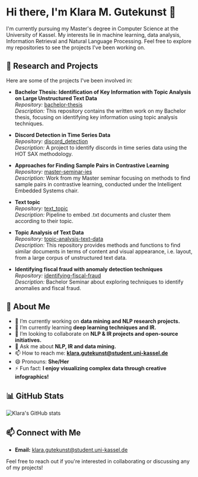 # Hi there, I'm Klara M. Gutekunst 👋

I'm currently pursuing my Master's degree in Computer Science at the University of Kassel. 
My interests lie in machine learning, data analysis, Information Retrieval and Natural Language Processing. 
Feel free to explore my repositories to see the projects I've been working on.

## 🔬 Research and Projects

Here are some of the projects I've been involved in:

- **Bachelor Thesis: Identification of Key Information with Topic Analysis on Large Unstructured Text Data**  
  *Repository:* [bachelor-thesis](https://github.com/KlaraGtknst/bachelor-thesis)  
  *Description:* This repository contains the written work on my Bachelor thesis, focusing on identifying key information using topic analysis techniques.

- **Discord Detection in Time Series Data**  
  *Repository:* [discord_detection](https://github.com/KlaraGtknst/discord_detection)  
  *Description:* A project to identify discords in time series data using the HOT SAX methodology.

- **Approaches for Finding Sample Pairs in Contrastive Learning**  
  *Repository:* [master-seminar-ies](https://github.com/KlaraGtknst/master-seminar-ies)  
  *Description:* Work from my Master seminar focusing on methods to find sample pairs in contrastive learning, conducted under the Intelligent Embedded Systems chair.

- **Text topic**  
  *Repository:* [text_topic](https://github.com/KlaraGtknst/text_topic)  
  *Description:* Pipeline to embed .txt documents and cluster them according to their topic.

- **Topic Analysis of Text Data**  
  *Repository:* [topic-analysis-text-data](https://github.com/KlaraGtknst/topic-analysis-text-data)  
  *Description:* This repository provides methods and functions to find similar documents in terms of content and visual appearance, i.e. layout, from a large corpus of unstructured text data. 

- **Identifying fiscal fraud with anomaly detection techniques**  
  *Repository:* [identifying-fiscal-fraud](https://github.com/KlaraGtknst/identifying-fiscal-fraud)  
  *Description:* Bachelor Seminar about exploring techniques to identify anomalies and fiscal fraud. 


## 🚀 About Me

- 🔭 I’m currently working on **data mining and NLP research projects.**
- 🌱 I’m currently learning **deep learning techniques and IR.**
- 👯 I’m looking to collaborate on **NLP & IR projects and open-source initiatives.**
- 💬 Ask me about **NLP, IR and data mining.**
- 📫 How to reach me: **[klara.gutekunst@student.uni-kassel.de](mailto:klara.gutekunst@student.uni-kassel.de)**
- 😄 Pronouns: **She/Her**
- ⚡ Fun fact: **I enjoy visualizing complex data through creative infographics!**

## 📊 GitHub Stats

![Klara's GitHub stats](https://github-readme-stats.vercel.app/api?username=KlaraGtknst&show_icons=true&theme=default)

## 📫 Connect with Me

- **Email:** [klara.gutekunst@student.uni-kassel.de](mailto:klara.gutekunst@student.uni-kassel.de) 

Feel free to reach out if you're interested in collaborating or discussing any of my projects!
